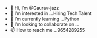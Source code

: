 - 👋 Hi, I’m @Gaurav-jazz
- 👀 I’m interested in ...Hiring Tech Talent
- 🌱 I’m currently learning ...Python 
- 💞️ I’m looking to collaborate on ...
- 📫 How to reach me ...9654289255

<!---
Gaurav-jazz/Gaurav-jazz is a ✨ special ✨ repository because its `README.md` (this file) appears on your GitHub profile.
You can click the Preview link to take a look at your changes.
--->
